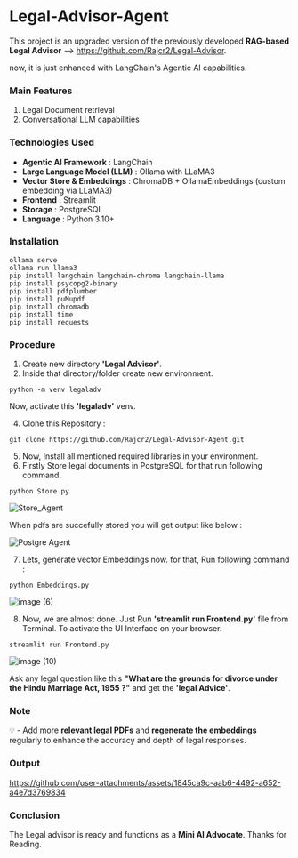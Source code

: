 # Legal-Advisor-Agent

This project is an upgraded version of the previously developed **RAG-based Legal Advisor** --> https://github.com/Rajcr2/Legal-Advisor.

now, it is just enhanced with LangChain's Agentic AI capabilities.

### Main Features

1. Legal Document retrieval
2. Conversational LLM capabilities

### Technologies Used

- **Agentic AI Framework** : LangChain
- **Large Language Model (LLM)** : Ollama with LLaMA3
- **Vector Store & Embeddings** : ChromaDB + OllamaEmbeddings (custom embedding via LLaMA3)
- **Frontend** : Streamlit
- **Storage** : PostgreSQL
- **Language** : Python 3.10+

### Installation

   ```
   ollama serve
   ollama run llama3
   pip install langchain langchain-chroma langchain-llama
   pip install psycopg2-binary
   pip install pdfplumber
   pip install puMupdf
   pip install chromadb
   pip install time
   pip install requests
   ```

### Procedure

1.   Create new directory **'Legal Advisor'**.
2.   Inside that directory/folder create new environment.
   
   ```
   python -m venv legaladv
   ```

  Now, activate this **'legaladv'** venv.
  
4.   Clone this Repository :

   ```
   git clone https://github.com/Rajcr2/Legal-Advisor-Agent.git
   ```
5.   Now, Install all mentioned required libraries in your environment.
6.   Firstly Store legal documents in PostgreSQL for that run following command.
   ```
   python Store.py
   ``` 
   ![Store_Agent](https://github.com/user-attachments/assets/80ddc855-c3b6-4350-ad1f-9cb1dfb432d3)
   
   When pdfs are succefully stored you will get output like below :

   ![Postgre Agent](https://github.com/user-attachments/assets/7f2896ed-9933-4235-8713-816c4a1cd8be)

7.   Lets, generate vector Embeddings now. for that, Run following command :
   
    python Embeddings.py

   ![image (6)](https://github.com/user-attachments/assets/b0e12939-fdaf-48c7-afc0-c02f20d24870)

8.   Now, we are almost done. Just Run **'streamlit run Frontend.py'** file from Terminal. To activate the UI Interface on your browser.
   
    streamlit run Frontend.py
   
   ![image (10)](https://github.com/user-attachments/assets/3432fd47-054c-48fb-8f34-038025af0d41)
   
   Ask any legal question like this **"What are the grounds for divorce under the Hindu Marriage Act, 1955 ?"** and get the **'legal Advice'**.
   
### Note 

💡 - Add more **relevant legal PDFs** and **regenerate the embeddings** regularly to enhance the accuracy and depth of legal responses.
  
### Output

https://github.com/user-attachments/assets/1845ca9c-aab6-4492-a652-a4e7d3769834

### Conclusion

The Legal advisor is ready and functions as a **Mini AI Advocate**. 
Thanks for Reading.
